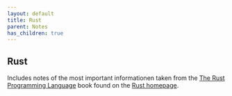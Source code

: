 ```yaml
---
layout: default
title: Rust
parent: Notes
has_children: true
---
```


## Rust
Includes notes of the most important informationen taken from the [The Rust Programming Language](https://doc.rust-lang.org/book/title-page.html) book found on the [Rust homepage](rust-lang.org). 
